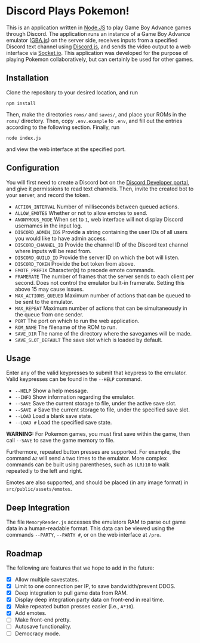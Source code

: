 # Discord Plays Pokemon!

This is an application written in [Node.JS](nodejs.org) to play Game Boy Advance games through Discord.  The application runs an instance of a Game Boy Advance emulator ([GBA.js](npmjs.com/package/gbajs)) on the server side, receives inputs from a specified Discord text channel using [Discord.js](discord.js.org), and sends the video output to a web interface via [Socket.io](socket.io).  This application was developed for the purpose of playing Pokemon collaboratively, but can certainly be used for other games.

## Installation

Clone the repository to your desired location, and run

```npm install```

Then, make the directories `roms/` and `saves/`, and place your ROMs in the `roms/` directory.  Then, copy `.env.example` to `.env`, and fill out the entries according to the following section.  Finally, run

```node index.js```

and view the web interface at the specified port.

## Configuration

You will first need to create a Discord bot on the [Discord Developer portal](discord.com/developers), and give it permissions to read text channels.  Then, invite the created bot to your server, and record the token.

- `ACTION_INTERVAL` Number of milliseconds between queued actions.
- `ALLOW_EMOTES` Whether or not to allow emotes to send.
- `ANONYMOUS_MODE` When set to `1`, web interface will not display Discord usernames in the input log.
- `DISCORD_ADMIN_IDS` Provide a string containing the user IDs of all users you would like to have admin access.
- `DISCORD_CHANNEL_ID` Provide the channel ID of the Discord text channel where inputs will be read from.
- `DISCORD_GUILD_ID` Provide the server ID on which the bot will listen.
- `DISCORD_TOKEN` Provide the bot token from above.
- `EMOTE_PREFIX` Character(s) to precede emote commands.
- `FRAMERATE` The number of frames that the server sends to each client per second.  Does not control the emulator built-in framerate.  Setting this above 15 may cause issues.
- `MAX_ACTIONS_QUEUED` Maximum number of actions that can be queued to be sent to the emulator.
- `MAX_REPEAT` Maximum number of actions that can be simultaneously in the queue from one sender.
- `PORT` The port on which to run the web application.
- `ROM_NAME` The filename of the ROM to run.
- `SAVE_DIR` The name of the directory where the savegames will be made.
- `SAVE_SLOT_DEFAULT` The save slot which is loaded by default.

## Usage

Enter any of the valid keypresses to submit that keypress to the emulator.  Valid keypresses can be found in the `--HELP` command.

- `--HELP` Show a help message.
- `--INFO` Show information regarding the emulator.
- `--SAVE` Save the current storage to file, under the active save slot.
- `--SAVE #` Save the current storage to file, under the specified save slot.
- `--LOAD` Load a blank save state.
- `--LOAD #` Load the specified save state.

**WARNING:** For Pokemon games, you must first save within the game, then call `--SAVE` to save the game memory to file.

Furthermore, repeated button presses are supported.  For example, the command `A2` will send `A` two times to the emulator.  More complex commands can be built using parentheses, such as `(LR)10` to walk repeatedly to the left and right.

Emotes are also supported, and should be placed (in any image format) in `src/public/assets/emotes`.

## Deep Integration

The file `MemoryReader.js` accesses the emulators RAM to parse out game data in a human-readable format.  This data can be viewed using the commands `--PARTY`, `--PARTY #`, or on the web interface at `/pro`.

## Roadmap

The following are features that we hope to add in the future:

- [x] Allow multiple savestates.
- [x] Limit to one connection per IP, to save bandwidth/prevent DDOS.
- [x] Deep integration to pull game data from RAM.
- [x] Display deep integration party data on front-end in real time.
- [x] Make repeated button presses easier (i.e., `A*10`).
- [x] Add emotes.
- [ ] Make front-end pretty.
- [ ] Autosave functionality.
- [ ] Democracy mode.
